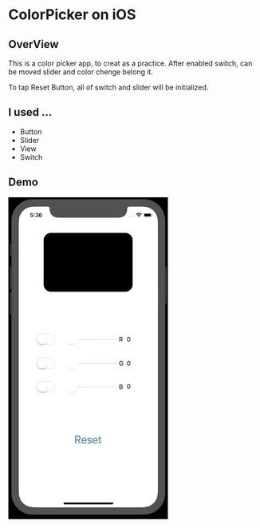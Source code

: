 # ColorPicker on iOS

## OverView
This is a color picker app, to creat as a practice.
After enabled switch, can be moved slider and color chenge belong it.

To tap Reset Button, all of switch and slider will be initialized.

## I used ...
- Button
- Slider
- View
- Switch

## Demo
![result](https://github.com/Shiozaki-s21/iOSColorPicker/blob/media/demoVideo/demo1.gif)
